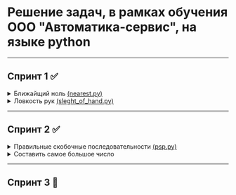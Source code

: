 # Решение задач, в рамках обучения ООО "Автоматика-сервис", на языке python
------
## Спринт 1 :white_check_mark:
<details>
<summary> Ближайщий ноль 
<a href="https://github.com/ZubkovMaxi/lerning_backend_python/blob/main/nearest.py">(nearest.py)</a>
</summary>
<p>Алгоритм решения задачи:</p>
<p>1.Получаем на входе список с указанием номеров домов и пустых участков</p>
<p>2.Первичная обработка входных данных. Определение количества участков</p>
<p>3.Определение количества участков до пустого участка слева от текущего, для каждого участка слева направо#если первый участок не пустой, принимаем максимально возможное количество участков</p>
<p>4.Аналогично п.3 определяем количество до пустого участка справа, для каждого участка справа налево </p>
<p>5.Определяем минимальные расстояния до пустого участка для каждого участка из двух полученных списков</p>
<p>6.Выводим искомое значение в нужном формате</p>
</details>
<details>
<summary> Ловкость рук
<a href="https://github.com/ZubkovMaxi/lerning_backend_python/blob/main/sleght_of_hand.py">(sleght_of_hand.py)</a>
</summary>
<p>Алгоритм решения задачи:</p>
<p>1.Получаем на входе возможное количество нажатых клавиш игроками</p>
<p>2.Принимаем первичное количество очков = 0</p>
<p>3.Создаём "пустой" список для расчёта возможных нажатых клавиш, без учета ограничений по п.1. Индекс соответствует цифре</p>
<p>4.Принимаем на вход 4 строки с цифрами и "." </p>
<p>5.Для каждой цифры, входящей в строки, увеличиваем количество возможных нажатых клавиш в списоке п.3, соответственно индексу</p>
<p>6.Считаем итоговые очки исходя из ограничений п.1 и выводим количество очков</p>
</details>

-----
## Спринт 2 :white_check_mark:
<details>
<summary> Правильные скобочные последовательности
<a href="https://github.com/ZubkovMaxi/lerning_backend_python/blob/main/psp.py">(psp.py)</a>
</summary>
<p>Алгоритм решения задачи:</p>
<p>1.Получаем на входе количество скобок</p>
<p>2.Создаём переменные необходимых аргументов функции, пустой список.</p>
<p>3.Определяем условия для рекуррентных и граничного случаев и условия вывода на печать.</p>
<p>4. При переходе на следующий уровень рекурсии, изменяем аргументы функции в зависимости какую скобку записали, передаём изменненый список.</p>
<p>5.При наступлении граничного случая (список заполнился, баланс = 0) выводим на печать.
<p>6.Возвращаемся на верхний уровень рекурсии
</details>
<details>
<summary> Составить самое большое число


-----
## Спринт 3 :black_square_button: